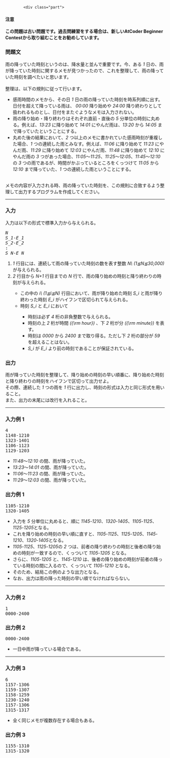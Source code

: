 <div id="task-statement">
			


	
	

			<div class="part">
<h4>注意</h4>
<p><b>この問題は古い問題です。過去問練習をする場合は、新しいAtCoder Beginner Contestから取り組むことをお勧めしています。</b></p>

<h3>問題文</h3>
<section>
雨の降っていた時刻というのは、降水量と並んで重要です。今、ある <var>1</var> 日の、雨が降っていた時刻に関するメモが見つかったので、これを整理して、雨の降っていた時刻を調べたいと思います。<br />
<br />
整理は、以下の規則に従って行います。
<ul>
<li>
感雨時間のメモから、その日 <var>1</var> 日の雨の降っていた時刻を時系列順に出す。日付を超えて降っている雨は、 <var>00:00</var> 降り始めや <var>24:00</var> 降り終わりとして扱われるものとし、日付をまたぐようなメモは入力されない。
</li>
<li>
雨の降り始め・降り終わりはそれぞれ直前・直後の <var>5</var> 分単位の時刻に丸める。例えば、<var>13:23</var> に降り始めて <var>14:01</var> にやんだ雨は、<var>13:20</var> から <var>14:05</var> まで降っていたということにする。
</li>
<li>
丸めた後の結果において、<var>2</var> つ以上のメモに書かれていた感雨時刻が重複した場合、<var>1</var> つの連続した雨とみなす。例えば、<var>11:06</var> に降り始めて <var>11:23</var> にやんだ雨、<var>11:29</var> に降り始めて <var>12:03</var> にやんだ雨、<var>11:48</var> に降り始めて <var>12:10</var> にやんだ雨の <var>3</var> つがあった場合、<var>11:05</var>〜<var>11:25</var>、<var>11:25</var>〜<var>12:05</var>、<var>11:45</var>〜<var>12:10</var> の <var>3</var> つの雨であるが、時間がかぶっているところをくっつけて <var>11:05</var> から <var>12:10</var> まで降っていた、<var>1</var> つの連続した雨ということにする。
</li>
</ul>
<br />
メモの内容が入力される時、雨の降っていた時刻を、この規則に合致するよう整理して出力するプログラムを作成してください。
</section>
</div>

<hr />

<div class="io-style part">
<h3>入力</h3>
<section>
入力は以下の形式で標準入力から与えられる。
<pre>
<var>N</var>
<var>S_1</var>-<var>E_1</var>
<var>S_2</var>-<var>E_2</var>
:
<var>S_N</var>-<var>E_N</var>
</pre>
<ol>
	<li><var>1</var> 行目には、連続して雨の降っていた時刻の数を表す整数 <var>N\ (1≦N≦30,000)</var> が与えられる。</li>	
	<li><var>2</var> 行目から <var>N+1</var> 行目までの <var>N</var> 行で、雨の降り始めの時刻と降り終わりの時刻が与えられる。</li>
	<ul>
		<li>この中の <var>i\ (1≦i≦N)</var> 行目において、雨が降り始めた時刻 <var>S_i</var> と雨が降り終わった時刻 <var>E_i</var> がハイフンで区切られて与えられる。</li>
		<li>時刻 <var>S_i</var> と <var>E_i</var> において</li>
		<ul>
			<li>時刻は必ず <var>4</var> 桁の非負整数で与えられる。</li>
			<li>時刻の上 <var>2</var> 桁が時間 <var>({\rm hour})</var> 、下 <var>2</var> 桁が分 <var>({\rm minute})</var> を表す。</li>
			<li>時刻は <var>0000</var> から <var>2400</var> まで取り得る。ただし下 <var>2</var> 桁の部分が <var>59</var> を超えることはない。</li>
			<li><var>S_i</var> が <var>E_i</var> より前の時刻であることが保証されている。</li>
		</ul>
	</ul>	
</ol>
</section>
</div>

<div class="part">
<h3>出力</h3>
<section>
雨が降っていた時刻を整理して、降り始めの時刻の早い順番に、降り始めた時刻と降り終わりの時刻をハイフンで区切って出力せよ。<br />
その際、連続した <var>1</var> つの雨を <var>1</var> 行に出力し、時刻の形式は入力と同じ形式を用いること。<br />
また、出力の末尾には改行を入れること。
</section>
</div>

<hr />

<div class="part">
<h3>入力例 1</h3>
<section>
<pre class="prettyprint linenums">
4
1148-1210
1323-1401
1106-1123
1129-1203
</pre>
<ul>
	<li><var>11:48</var>〜<var>12:10</var> の間、雨が降っていた。</li>
	<li><var>13:23</var>〜<var>14:01</var> の間、雨が降っていた。</li>
	<li><var>11:06</var>〜<var>11:23</var> の間、雨が降っていた。</li>
	<li><var>11:29</var>〜<var>12:03</var> の間、雨が降っていた。</li>
</ul>
</section>
</div>

<div class="part">
<h3>出力例 1</h3>
<section>
<pre class="prettyprint linenums">
1105-1210
1320-1405
</pre>
<ul>
	<li>入力を <var>5</var> 分単位に丸めると、順に <var>1145</var>-<var>1210</var>、<var>1320</var>-<var>1405</var>、<var>1105</var>-<var>1125</var>、<var>1125</var>-<var>1205</var>となる。</li>
        <li>これを降り始めの時刻の早い順に直すと、<var>1105</var>-<var>1125</var>、<var>1125</var>-<var>1205</var>、<var>1145</var>-<var>1210</var>、<var>1320</var>-<var>1405</var>となる。</li>
	<li><var>1105</var>-<var>1125</var>、<var>1125</var>-<var>1205</var>の <var>2</var> つは、前者の降り終わりの時刻と後者の降り始めの時刻が一致するので、くっついて <var>1105</var>-<var>1205</var> となる。</li>
	<li>さらに、<var>1105</var>-<var>1205</var> と、<var>1145</var>-<var>1210</var> は、後者の降り始めの時刻が前者の降っている時刻の間に入るので、くっついて <var>1105</var>-<var>1210</var> となる。</li>
	<li>そのため、結局この例のような出力となる。</li>
        <li>なお、出力は雨の降った時刻の早い順でなければならない。</li>
</ul>
</section>
</div>

<hr />

<div class="part">
<h3>入力例 2</h3>
<section>
<pre class="prettyprint linenums">
1
0000-2400
</pre>
</section>
</div>

<div class="part">
<h3>出力例 2</h3>
<section>
<pre class="prettyprint linenums">
0000-2400
</pre>
<ul>
	<li>一日中雨が降っている場合である。</li>
</ul>
</section>
</div>

<hr />

<div class="part">
<h3>入力例 3</h3>
<section>
<pre class="prettyprint linenums">
6
1157-1306
1159-1307
1158-1259
1230-1240
1157-1306
1315-1317
</pre>
<ul>
	<li>全く同じメモが複数存在する場合もある。</li>
</ul>

</section>
</div>

<div class="part">
<h3>出力例 3</h3>
<section>
<pre class="prettyprint linenums">
1155-1310
1315-1320
</pre>
</section>
</div>
		</div>